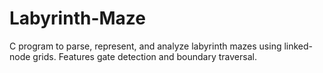 # Labyrinth-Maze
C program to parse, represent, and analyze labyrinth mazes using linked-node grids. Features gate detection and boundary traversal.
